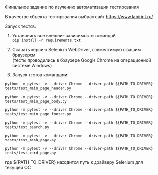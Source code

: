  Финальное задание по изучению автоматизации тестирования

В качестве объекта теcтирования выбран сайт https://www.labirint.ru/ 

 Запуск тестов:

1) Установить все внешние зависимости командой   
```pip install -r requirements.txt```

2) Скачать версию Selenium WebDriver, совместимую с вашим браузером  
(тесты проводились в браузере Google Chrome на операционной системе Windows)

3) Запуск тестов командами:

```python -m pytest -v --driver Chrome --driver-path ${PATH_TO_DRIVER} tests/test_main_page_header.py```

```python -m pytest -v --driver Chrome --driver-path ${PATH_TO_DRIVER} tests/test_main_page_body.py```

```python -m pytest -v --driver Chrome --driver-path ${PATH_TO_DRIVER} tests/test_main_page_footer.py```

```python -m pytest -v --driver Chrome --driver-path ${PATH_TO_DRIVER} tests/test_search.py```

```python -m pytest -v --driver Chrome --driver-path ${PATH_TO_DRIVER} tests/test_book_page.py```

```python -m pytest -v --driver Chrome --driver-path ${PATH_TO_DRIVER} tests/test_card_page.py```

   где ${PATH_TO_DRIVER} находится путь к драйверу Selenium для текущей ОС
